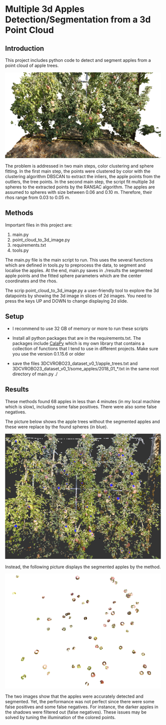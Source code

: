 

# Multiple 3d Apples Detection/Segmentation from a 3d Point Cloud



## Introduction

This project includes python code to detect and segment apples from a point cloud of apple trees.

![Point Cloud of Apple Trees](images/apple_trees_point_cloud.png)

The problem is addressed in two main steps, color clustering and sphere fitting. In the first main step, the points
were clustered by color with the clustering algorithm DBSCAN to extract the inliers, the apple points from the
outliers, the tree points. In the second main step, the script fit multiple 3d spheres to the extracted points by the
RANSAC algorithm. The apples are assumed to spheres with size between 0.06 and 0.10 m. Therefore, their rhos range
from 0.03 to 0.05 m.



## Methods

Important files in this project are:
1) main.py
2) point_cloud_to_3d_image.py
3) requirements.txt
4) tools.py

The main.py file is the main script to run. This uses the several functions which are defined in tools.py to
preprocess the data, to segment and localise the apples. At the end, main.py saves in ./results the segmented
apple points and the fitted sphere parameters which are the center coordinates and the rhos.

The scrip point_cloud_to_3d_image.py a user-friendly tool to explore the 3d datapoints by showing the 3d image in
slices of 2d images. You need to press the keys UP and DOWN to change displaying 2d slide. 



## Setup

- I recommend to use 32 GB of memory or more to run these scripts

- Install all python packages that are in the requirements.txt. The packages include
  [CalaPy](https://pypi.org/project/calapy) which is my own library that contains a collection of functions that
  I tend to use in different projects. Make sure you use the version 0.1.15.6 or older

- save the files 3DCVROBO23_dataset_v0_1/apple_trees.txt and 3DCVROBO23_dataset_v0_1/some_apples/2018_01_*.txt
  in the same root directory of main.py ./


## Results

These methods found 68 apples in less than 4 minutes (in my local machine which is slow), including some false
positives. There were also some false negatives.

The picture below shows the apple trees without the segmented apples and these were replace by the found spheres
(in blue).

![Apple Trees with the found Spheres](images/apple_trees_point_cloud_apple_replaced_with_blue_spheres.png)

Instead, the following picture displays the segmented apples by the method.

![Segmented Apple Point Cloud](images/segmented_apples_point_cloud.png)

The two images show that the apples were accurately detected and segmented. Yet, the performance was not perfect
since there were some false positives and some false negatives. For instance, the darker apples in the shadows
were filtered out (false negatives). These issues may be solved by tuning the illumination of the colored points.  
